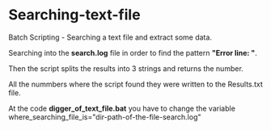 # Searching-text-file
Batch Scripting - Searching a text file and extract some data.  

Searching into the **search.log** file in order to find the pattern **"Error line: "**.

Then the script splits the results into 3 strings and returns the number.

All the nummbers where the script found they were written to the Results.txt file.  

At the code **digger_of_text_file.bat** you have to change the variable where_searching_file_is="dir-path-of-the-file-search.log"
